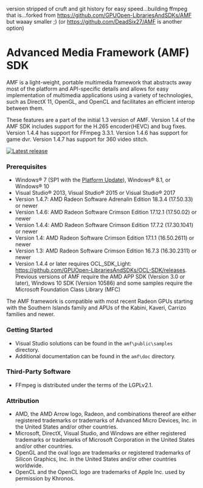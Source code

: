 version stripped of cruft and git history for easy speed...building ffmpeg that is...forked from https://github.com/GPUOpen-LibrariesAndSDKs/AMF but waaay smaller ;) (or  https://github.com/DeadSix27/AMF is another option)

# Advanced Media Framework (AMF) SDK

AMF is a light-weight, portable multimedia framework that abstracts away most of the platform and API-specific details and allows for easy implementation of multimedia applications using a variety of technologies, such as DirectX 11, OpenGL, and OpenCL and facilitates an efficient interop between them.

These features are a part of the initial 1.3 version of AMF.  Version 1.4 of the AMF SDK includes support for the H.265 encoder(HEVC) and bug fixes.  Version 1.4.4 has support for FFmpeg 3.3.1.  Version 1.4.6 has support for game dvr.  Version 1.4.7 has support for 360 video stitch.

<div>
  <a href="https://github.com/GPUOpen-LibrariesAndSDKs/AMF/releases/latest/"><img src="http://gpuopen-librariesandsdks.github.io/media/latest-release-button.svg" alt="Latest release" title="Latest release"></a>
</div>

### Prerequisites
* Windows&reg; 7 (SP1 with the [Platform Update](https://msdn.microsoft.com/en-us/library/windows/desktop/jj863687.aspx)), Windows&reg; 8.1, or Windows&reg; 10
* Visual Studio&reg; 2013, Visual Studio&reg; 2015 or Visual Studio&reg; 2017
* Version 1.4.7: AMD Radeon Software Adrenalin Edition 18.3.4 (17.50.33) or newer
* Version 1.4.6: AMD Radeon Software Crimson Edition 17.12.1 (17.50.02) or newer
* Version 1.4.4: AMD Radeon Software Crimson Edition 17.7.2 (17.30.1041) or newer
* Version 1.4: AMD Radeon Software Crimson Edition 17.1.1 (16.50.2611) or newer
* Version 1.3: AMD Radeon Software Crimson Edition 16.7.3 (16.30.2311) or newer
* Version 1.4.4 or later requires OCL_SDK_Light: https://github.com/GPUOpen-LibrariesAndSDKs/OCL-SDK/releases. Previous versions of AMF require the AMD APP SDK (Version 3.0 or later), Windows 10 SDK (Version 10586) and some samples require the Microsoft Foundation Class Library (MFC)

The AMF framework is compatible with most recent Radeon GPUs starting with the Southern Islands family and APUs of the Kabini, Kaveri, Carrizo families and newer.

### Getting Started
* Visual Studio solutions can be found in the `amf\public\samples` directory.
* Additional documentation can be found in the `amf\doc` directory.

### Third-Party Software
* FFmpeg is distributed under the terms of the LGPLv2.1.

### Attribution
* AMD, the AMD Arrow logo, Radeon, and combinations thereof are either registered trademarks or trademarks of Advanced Micro Devices, Inc. in the United States and/or other countries.
* Microsoft, DirectX, Visual Studio, and Windows are either registered trademarks or trademarks of Microsoft Corporation in the United States and/or other countries.
* OpenGL and the oval logo are trademarks or registered trademarks of Silicon Graphics, Inc. in the United States and/or other countries worldwide.
* OpenCL and the OpenCL logo are trademarks of Apple Inc. used by permission by Khronos.
